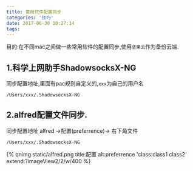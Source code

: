 ```yaml
---
title: 常用软件配置同步
categories: '技巧'
date: 2017-06-30 10:27:14
tags:
---
```


目的:在不同mac之间做一些常用软件的配置同步,使用`坚果云`作为备份云端.

## 1.科学上网助手ShadowsocksX-NG
同步配置地址,里面有pac规则自定义的,`xxx`为自己的用户名

```
/Users/xxx/.ShadowsocksX-NG
```

## 2.alfred配置文件同步.
同步配置地址 alfred ->配置(preferrence)->
右下角文件
```
/Users/xxx/.ShadowsocksX-NG
```

{% qnimg static/alfred.png title:配置 alt:preferrence 'class:class1 class2' extend:?imageView2/2/w/400 %}